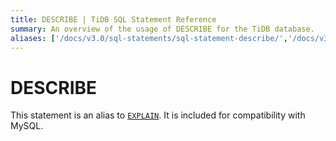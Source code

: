 ```yaml
---
title: DESCRIBE | TiDB SQL Statement Reference
summary: An overview of the usage of DESCRIBE for the TiDB database.
aliases: ['/docs/v3.0/sql-statements/sql-statement-describe/','/docs/v3.0/reference/sql/statements/describe/']
---
```


# DESCRIBE

This statement is an alias to [`EXPLAIN`](/sql-statements/sql-statement-explain.md). It is included for compatibility with MySQL.
